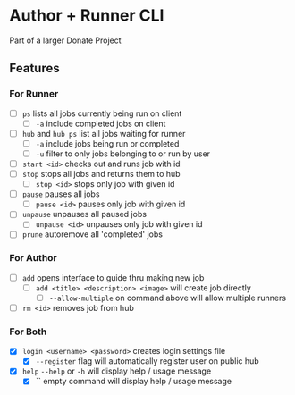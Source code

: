 # Author + Runner CLI

Part of a larger Donate Project

## Features

### For Runner

* [ ] `ps` lists all jobs currently being run on client
  * [ ] `-a` include completed jobs on client
* [ ] `hub` and `hub ps` list all jobs waiting for runner
  * [ ] `-a` include jobs being run or completed
  * [ ] `-u` filter to only jobs belonging to or run by user
* [ ] `start <id>` checks out and runs job with id
* [ ] `stop` stops all jobs and returns them to hub
  * [ ] `stop <id>` stops only job with given id
* [ ] `pause` pauses all jobs
  * [ ] `pause <id>` pauses only job with given id
* [ ] `unpause` unpauses all paused jobs
  * [ ] `unpause <id>` unpauses only job with given id
* [ ] `prune` autoremove all 'completed' jobs

### For Author

* [ ] `add` opens interface to guide thru making new job
  * [ ] `add <title> <description> <image>` will create job directly
    * [ ] `--allow-multiple` on command above will allow multiple runners
* [ ] `rm <id>` removes job from hub

### For Both

* [x] `login <username> <password>` creates login settings file
  * [x] `--register` flag will automatically register user on public hub
* [x] `help` `--help` or `-h` will display help / usage message
  * [x] `` empty command will display help / usage message
